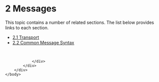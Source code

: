 <html dir="LTR" xmlns:mshelp="http://msdn.microsoft.com/mshelp" xmlns:ddue="http://ddue.schemas.microsoft.com/authoring/2003/5" xmlns:xlink="http://www.w3.org/1999/xlink" xmlns:tool="http://www.microsoft.com/tooltip">
    <head>
        <meta http-equiv="Content-Type" content="text/html; CHARSET=utf-8"></meta>
        <meta name="save" content="history"></meta>
        <title>2 Messages</title>
        <xml>
            <mshelp:toctitle title="2 Messages"></mshelp:toctitle>
            <mshelp:rltitle title="[MS-SSAS]: Messages"></mshelp:rltitle>
            <mshelp:keyword index="A" term="9c708609-a81b-4247-ac83-524737d1a6ef"></mshelp:keyword>
            <mshelp:attr name="DCSext.ContentType" value="open specification"></mshelp:attr>
            <mshelp:attr name="AssetID" value="9c708609-a81b-4247-ac83-524737d1a6ef"></mshelp:attr>
            <mshelp:attr name="TopicType" value="kbRef"></mshelp:attr>
            <mshelp:attr name="DCSext.Title" value="[MS-SSAS]: Messages" />
        </xml>
    </head>
    <body>
        <div id="header">
            <h1 class="heading">2 Messages</h1>
        </div>
        <div id="mainSection">
            <div id="mainBody">
                <div id="allHistory" class="saveHistory"></div>
                <div id="sectionSection0" class="section" name="collapseableSection">
                    <p>This topic contains a number of related sections. The list below provides links to each section.<br /></p><ul><li><span><a href="cc9c04c8-df61-40aa-b9bf-49d06b3ac888.md">2.1 Transport</a></span></li><li><span><a href="efb5c3b3-d09a-4b8e-9503-d1fd65836f9c.md">2.2 Common Message Syntax</a></span></li></ul><p><br /></p>


                </div>
            </div>
        </div>
    </body>
</html>